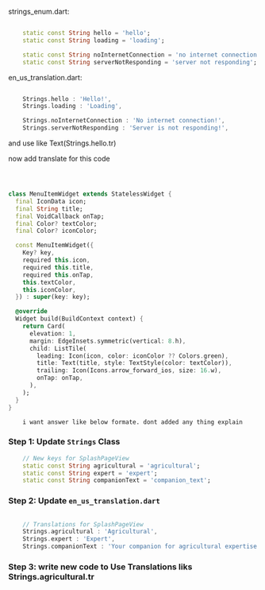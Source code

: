 

strings_enum.dart:
```dart

    static const String hello = 'hello';
    static const String loading = 'loading';

    static const String noInternetConnection = 'no internet connection';
    static const String serverNotResponding = 'server not responding';

```
en_us_translation.dart:
```dart

    Strings.hello : 'Hello!',
    Strings.loading : 'Loading',

    Strings.noInternetConnection : 'No internet connection!',
    Strings.serverNotResponding : 'Server is not responding!',

```
and use like Text(Strings.hello.tr)

now add translate for this code

```dart



class MenuItemWidget extends StatelessWidget {
  final IconData icon;
  final String title;
  final VoidCallback onTap;
  final Color? textColor;
  final Color? iconColor;

  const MenuItemWidget({
    Key? key,
    required this.icon,
    required this.title,
    required this.onTap,
    this.textColor,
    this.iconColor,
  }) : super(key: key);

  @override
  Widget build(BuildContext context) {
    return Card(
      elevation: 1,
      margin: EdgeInsets.symmetric(vertical: 8.h),
      child: ListTile(
        leading: Icon(icon, color: iconColor ?? Colors.green),
        title: Text(title, style: TextStyle(color: textColor)),
        trailing: Icon(Icons.arrow_forward_ios, size: 16.w),
        onTap: onTap,
      ),
    );
  }
}
```

        i want answer like below formate. dont added any thing explain 
### Step 1: Update `Strings` Class

```dart
    // New keys for SplashPageView
    static const String agricultural = 'agricultural';
    static const String expert = 'expert';
    static const String companionText = 'companion_text';

```

### Step 2: Update `en_us_translation.dart`

```dart

    // Translations for SplashPageView
    Strings.agricultural : 'Agricultural',
    Strings.expert : 'Expert',
    Strings.companionText : 'Your companion for agricultural expertise',

```

### Step 3: write new code to Use Translations liks Strings.agricultural.tr

```dart



```
